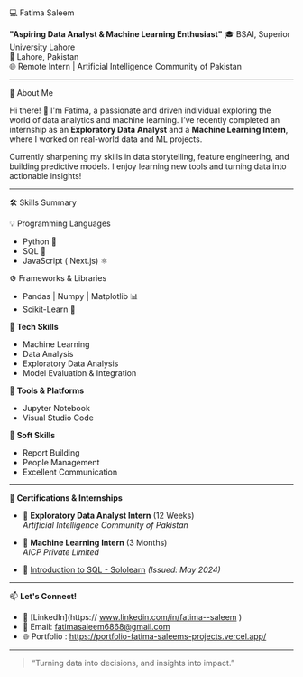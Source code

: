 💻 Fatima Saleem

**"Aspiring Data Analyst & Machine Learning Enthusiast"**
🎓 BSAI, Superior University Lahore  
📍 Lahore, Pakistan  
🌐 Remote Intern | Artificial Intelligence Community of Pakistan  

---

 🚀 About Me

Hi there! 👋 I'm Fatima, a passionate and driven individual exploring the world of data analytics and machine learning. I’ve recently completed an internship as an **Exploratory Data Analyst** and a **Machine Learning Intern**, where I worked on real-world data and ML projects.

Currently sharpening my skills in data storytelling, feature engineering, and building predictive models. I enjoy learning new tools and turning data into actionable insights!

---

 🛠 Skills Summary

💡 Programming Languages
- Python 🐍
- SQL 💾
- JavaScript ( Next.js) ⚛️

 ⚙️ Frameworks & Libraries
- Pandas | Numpy | Matplotlib 📊  
- Scikit-Learn 🤖

 🧠 **Tech Skills**
- Machine Learning
- Data Analysis
- Exploratory Data Analysis
- Model Evaluation & Integration

 🧰 **Tools & Platforms**
- Jupyter Notebook
- Visual Studio Code

 💬 **Soft Skills**
- Report Building
- People Management
- Excellent Communication

---

 📜 **Certifications & Internships**

- 🏅 **Exploratory Data Analyst Intern** (12 Weeks)  
  *Artificial Intelligence Community of Pakistan*

- 🏅 **Machine Learning Intern** (3 Months)  
  *AICP Private Limited*

- 📜 [Introduction to SQL - Sololearn](https://www.sololearn.com) *(Issued: May 2024)*

---

 📫 **Let's Connect!**

- 💼 [LinkedIn](https:// www.linkedin.com/in/fatima--saleem  ) 
- 📧 Email: fatimasaleem6868@gmail.com 
- 🌐 Portfolio : https://portfolio-fatima-saleems-projects.vercel.app/

---

> “Turning data into decisions, and insights into impact.”


